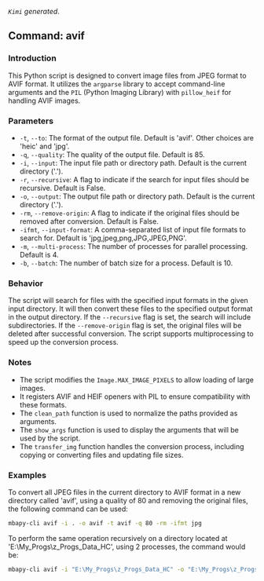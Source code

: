 <!--
 * @Date: 2024-04-22 11:12:08
 * @LastEditors: BHM-Bob 2262029386@qq.com
 * @LastEditTime: 2024-04-22 20:17:36
 * @Description: 
-->
*`Kimi` generated*.

## Command: avif

### Introduction
This Python script is designed to convert image files from JPEG format to AVIF format. It utilizes the `argparse` library to accept command-line arguments and the `PIL` (Python Imaging Library) with `pillow_heif` for handling AVIF images.

### Parameters

- `-t`, `--to`: The format of the output file. Default is 'avif'. Other choices are 'heic' and 'jpg'.
- `-q`, `--quality`: The quality of the output file. Default is 85.
- `-i`, `--input`: The input file path or directory path. Default is the current directory ('.').
- `-r`, `--recursive`: A flag to indicate if the search for input files should be recursive. Default is False.
- `-o`, `--output`: The output file path or directory path. Default is the current directory ('.').
- `-rm`, `--remove-origin`: A flag to indicate if the original files should be removed after conversion. Default is False.
- `-ifmt`, `--input-format`: A comma-separated list of input file formats to search for. Default is 'jpg,jpeg,png,JPG,JPEG,PNG'.
- `-m`, `--multi-process`: The number of processes for parallel processing. Default is 4.
- `-b`, `--batch`: The number of batch size for a process. Default is 10.

### Behavior
The script will search for files with the specified input formats in the given input directory. It will then convert these files to the specified output format in the output directory. If the `--recursive` flag is set, the search will include subdirectories. If the `--remove-origin` flag is set, the original files will be deleted after successful conversion. The script supports multiprocessing to speed up the conversion process.

### Notes
- The script modifies the `Image.MAX_IMAGE_PIXELS` to allow loading of large images.
- It registers AVIF and HEIF openers with PIL to ensure compatibility with these formats.
- The `clean_path` function is used to normalize the paths provided as arguments.
- The `show_args` function is used to display the arguments that will be used by the script.
- The `transfer_img` function handles the conversion process, including copying or converting files and updating file sizes.

### Examples

To convert all JPEG files in the current directory to AVIF format in a new directory called 'avif', using a quality of 80 and removing the original files, the following command can be used:

```bash
mbapy-cli avif -i . -o avif -t avif -q 80 -rm -ifmt jpg
```

To perform the same operation recursively on a directory located at 'E:\My_Progs\z_Progs_Data_HC', using 2 processes, the command would be:

```bash
mbapy-cli avif -i "E:\My_Progs\z_Progs_Data_HC" -o "E:\My_Progs\z_Progs_Data_HC\avif" -r -t avif -q 80 -rm -ifmt jpg -m 2
```
